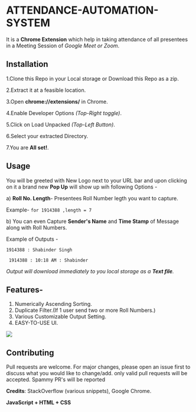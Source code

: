 # ATTENDANCE-AUTOMATION-SYSTEM

It is a **Chrome Extension** which help in taking attendance of all presentees in a Meeting Session of *Google Meet or Zoom*.


## Installation

1.Clone this Repo in your Local storage or Download this Repo as a zip.

2.Extract it at a feasible location.

3.Open **chrome://extensions/** in Chrome.

4.Enable Developer Options _(Top-Right toggle)_.  

5.Click on Load Unpacked _(Top-Left Button)_.

6.Select your extracted Directory.

7.You are **All set!**.
## Usage

You will be greeted with New Logo next to your URL bar and upon clicking on it a brand new **Pop Up** will show up wih following Options -

a) **Roll No. Length**- Presentees Roll Number legth you want to capture.

Example- ```for 1914388 ,length = 7```

b) You can even Capture **Sender's Name** and **Time Stamp** of Message along with Roll Numbers.

Example of Outputs - 

```1914388 : Shabinder Singh```

``` 1914388 : 10:18 AM : Shabinder```

_Output will download immediately to you local storage as a **Text file**._

## Features-
1. Numerically Ascending Sorting.
2. Duplicate Filter.(If 1 user send two or more Roll Numbers.)
3. Various Customizable Output Setting.
4. EASY-TO-USE UI.

<img src = "https://raw.githubusercontent.com/sinhasamarth/Attendance-Automation-System/master/UI.PNG">

 

## Contributing
Pull requests are welcome. For major changes, please open an issue first to discuss what you would like to change/add.
only valid pull requests will be accepted. Spammy PR's will be reported
 


**Credits**: StackOverflow (various snippets), Google Chrome.

**JavaScript + HTML + CSS**

